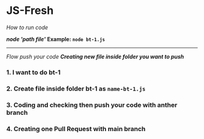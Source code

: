 # JS-Fresh

*How to run code*

***node 'path file'***
**Example: `node bt-1.js`**

-------------

*Flow push your code*
***Creating new file inside folder you want to push***

### 1. I want to do bt-1

### 2. Create file inside folder bt-1 as `name-bt-1.js`

### 3. Coding and checking then push your code with anther branch

### 4. Creating one Pull Request with main branch
